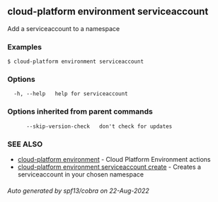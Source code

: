 ## cloud-platform environment serviceaccount

Add a serviceaccount to a namespace

### Examples

```
$ cloud-platform environment serviceaccount

```

### Options

```
  -h, --help   help for serviceaccount
```

### Options inherited from parent commands

```
      --skip-version-check   don't check for updates
```

### SEE ALSO

* [cloud-platform environment](cloud-platform_environment.md)	 - Cloud Platform Environment actions
* [cloud-platform environment serviceaccount create](cloud-platform_environment_serviceaccount_create.md)	 - Creates a serviceaccount in your chosen namespace

###### Auto generated by spf13/cobra on 22-Aug-2022
